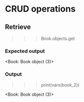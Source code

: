 
# CRUD operations

## Retrieve

>>> Book.objects.get

### Expected output

<Book: Book object (3)>

### Output

>>> print(vars(book_2))

<Book: Book object (3)>
>>>
